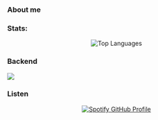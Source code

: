 ### About me

### Stats:

<div align="center">
  <img src="https://github-readme-stats.vercel.app/api/top-langs/?username=testudoDaemon&layout=compact&theme=radical" alt="Top Languages">
</div>


<h3 align="left"> Backend </h3>
<img src='https://go-skill-icons.vercel.app/api/icons?i=cs,cpp,java,rust,zig,dotnet,kotlin,elysia,nextjs,spring'/>

### Listen 

<div align="center">
  <a href="https://github.com/kittinan/spotify-github-profile">
    <img src="https://spotify-github-profile.kittinanx.com/api/view?uid=21hnhslazxctpzlrlx6cudz5y&cover_image=true&theme=compact&show_offline=false&background_color=121212&interchange=false" alt="Spotify GitHub Profile">
  </a>
</div>